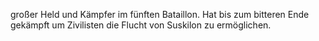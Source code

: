
großer Held und Kämpfer im fünften Bataillon.
Hat bis zum bitteren Ende gekämpft um Zivilisten die Flucht von Suskilon zu ermöglichen. 